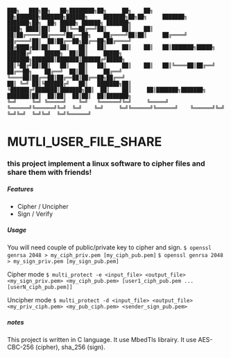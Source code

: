     ███╗   ███╗██╗   ██╗████████╗██╗     ██╗    ██╗   ██╗███████╗███████╗██████╗     ███████╗██╗██╗     ███████╗    ███████╗██╗  ██╗ █████╗ ██████╗ ███████╗
    ████╗ ████║██║   ██║╚══██╔══╝██║     ██║    ██║   ██║██╔════╝██╔════╝██╔══██╗    ██╔════╝██║██║     ██╔════╝    ██╔════╝██║  ██║██╔══██╗██╔══██╗██╔════╝
    ██╔████╔██║██║   ██║   ██║   ██║     ██║    ██║   ██║███████╗█████╗  ██████╔╝    █████╗  ██║██║     █████╗      ███████╗███████║███████║██████╔╝█████╗  
    ██║╚██╔╝██║██║   ██║   ██║   ██║     ██║    ██║   ██║╚════██║██╔══╝  ██╔══██╗    ██╔══╝  ██║██║     ██╔══╝      ╚════██║██╔══██║██╔══██║██╔══██╗██╔══╝  
    ██║ ╚═╝ ██║╚██████╔╝   ██║   ███████╗██║    ╚██████╔╝███████║███████╗██║  ██║    ██║     ██║███████╗███████╗    ███████║██║  ██║██║  ██║██║  ██║███████╗
    ╚═╝     ╚═╝ ╚═════╝    ╚═╝   ╚══════╝╚═╝     ╚═════╝ ╚══════╝╚══════╝╚═╝  ╚═╝    ╚═╝     ╚═╝╚══════╝╚══════╝    ╚══════╝╚═╝  ╚═╝╚═╝  ╚═╝╚═╝  ╚═╝╚══════╝
                                                                                                                                                        


# MUTLI_USER_FILE_SHARE

### this project implement a linux software to cipher files and share them with friends!


##### Features 
* Cipher / Uncipher 
* Sign / Verify 




##### Usage
You will need couple of public/private key to cipher and sign. 
```$ openssl genrsa 2048 > my_ciph_priv.pem [my_ciph_pub.pem]```
```$ openssl genrsa 2048 > my_sign_priv.pem [my_sign_pub.pem]```


Cipher mode
```$ multi_protect -e <input_file> <output_file> <my_sign_priv.pem> <my_ciph_pub.pem> [user1_ciph_pub.pem ... [userN_ciph_pub.pem]]```

Uncipher mode
```$ multi_protect -d <input_file> <output_file> <my_priv_ciph.pem> <my_pub_ciph.pem> <sender_sign_pub.pem>```




##### notes
This project is written in C language. It use MbedTls librairy. It use AES-CBC-256 (cipher), sha_256 (sign).








